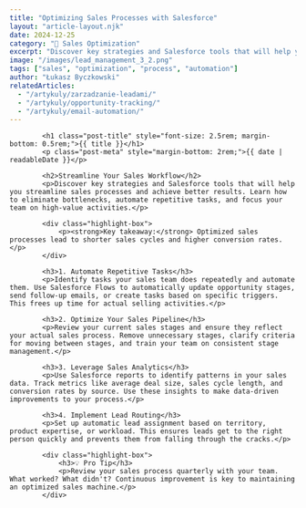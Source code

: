 ```yaml
---
title: "Optimizing Sales Processes with Salesforce"
layout: "article-layout.njk"
date: 2024-12-25
category: "🎯 Sales Optimization"
excerpt: "Discover key strategies and Salesforce tools that will help you streamline sales processes and achieve better results..."
image: "/images/lead_management_3_2.png"
tags: ["sales", "optimization", "process", "automation"]
author: "Łukasz Byczkowski"
relatedArticles:
  - "/artykuly/zarzadzanie-leadami/"
  - "/artykuly/opportunity-tracking/"
  - "/artykuly/email-automation/"
---
```



            <h1 class="post-title" style="font-size: 2.5rem; margin-bottom: 0.5rem;">{{ title }}</h1>
            <p class="post-meta" style="margin-bottom: 2rem;">{{ date | readableDate }}</p>
            
            <h2>Streamline Your Sales Workflow</h2>
            <p>Discover key strategies and Salesforce tools that will help you streamline sales processes and achieve better results. Learn how to eliminate bottlenecks, automate repetitive tasks, and focus your team on high-value activities.</p>
            
            <div class="highlight-box">
                <p><strong>Key takeaway:</strong> Optimized sales processes lead to shorter sales cycles and higher conversion rates.</p>
            </div>

            <h3>1. Automate Repetitive Tasks</h3>
            <p>Identify tasks your sales team does repeatedly and automate them. Use Salesforce Flows to automatically update opportunity stages, send follow-up emails, or create tasks based on specific triggers. This frees up time for actual selling activities.</p>

            <h3>2. Optimize Your Sales Pipeline</h3>
            <p>Review your current sales stages and ensure they reflect your actual sales process. Remove unnecessary stages, clarify criteria for moving between stages, and train your team on consistent stage management.</p>

            <h3>3. Leverage Sales Analytics</h3>
            <p>Use Salesforce reports to identify patterns in your sales data. Track metrics like average deal size, sales cycle length, and conversion rates by source. Use these insights to make data-driven improvements to your process.</p>

            <h3>4. Implement Lead Routing</h3>
            <p>Set up automatic lead assignment based on territory, product expertise, or workload. This ensures leads get to the right person quickly and prevents them from falling through the cracks.</p>

            <div class="highlight-box">
                <h3>💡 Pro Tip</h3>
                <p>Review your sales process quarterly with your team. What worked? What didn't? Continuous improvement is key to maintaining an optimized sales machine.</p>
            </div>

